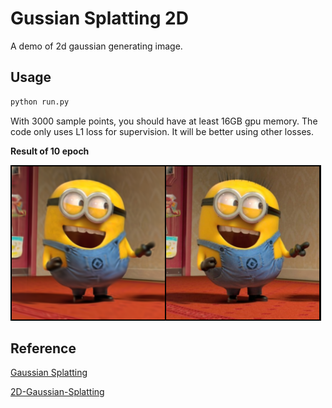 # Gussian Splatting 2D
A demo of 2d gaussian generating image.

## Usage

```cmd
python run.py
```

With 3000 sample points, you should have at least 16GB gpu memory.
The code only uses L1 loss for supervision. It will be better using other losses.

**Result of 10 epoch**

![Result](result.png)

## Reference
[Gaussian Splatting](https://github.com/graphdeco-inria/gaussian-splatting)

[2D-Gaussian-Splatting](https://github.com/OutofAi/2D-Gaussian-Splatting)
